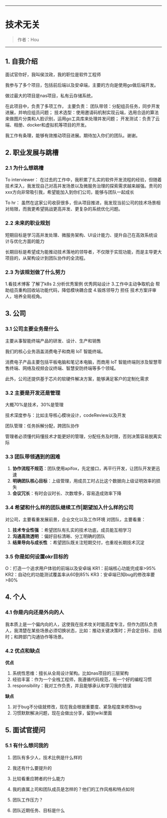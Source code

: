 ------

# 技术无关

> 作者：Hou
------


## 1. 自我介绍

面试官你好，我叫侯汶政，我的职位是软件工程师

我参与了多个项目，包括前后端以及安卓端，主要的方向是使用go做后端开发。

做过最大的项目是nas项目，私有云存储系统，

在此项目中，负责了多项工作， 主要负责：
团队带领：分配组员任务，同步开发进展，并响应组员问题；
技术选型：使用邀请码机制实现云端，选用合适的算法来做图片分类和人脸识别，运用go工具库来处理并发问题；
开发测试：负责了云端、相册、docker和虚拟机等项目的开发。

我工作有条理，能够有效推动项目进展。期待加入你们的团队。谢谢。

## 2. 职业发展与跳槽

### 2.1 为什么想跳槽

To interviewer：
在过去的工作中，我积累了扎实的软件开发流程的经验，但随着技术深入，我发现自己对高并发场景以及微服务治理的探索需求越来越强。贵司的xxx方向非常吸引我，希望能加入到你们公司，能够与团队一起成长

To hr：
虽然在这家公司收获很多，但从项目推进，我发现当前公司的技术场景相对局限，而我更希望挑战更高并发、更复杂的系统优化问题。

### 2.2 未来的职业规划

短期目标是学习高并发处理、微服务架构、UI设计能力、提升自己在高效系统设计与优化方面的能力

长期目标是希望成为能推动技术落地的领导者，不仅限于实现功能，而是主导更大项目的，从架构设计到团队协作的全流程。

### 2.3 为该规划做了什么努力

1.看技术博客
  了解了k8s
2.分析优秀案例
  优秀网站设计
3.工作中主动争取机会
  帮助组员重构回收站功能代码，降低模块耦合度
4.锻炼领导力
  担任 技术方案评审人，培养全局视角。

## 3. 公司

### 3.1 公司主要业务是什么

主要从事智能终端产品的研发、设计、生产和销售

我们的核心业务涵盖消费电子和商用 IoT 智能终端。

消费电子产品主要包括平板电脑和笔记本电脑，而商用 IoT 智能终端则涉及智慧零售终端、网络及视频会议终端、智慧安防终端等多个领域。

此外，公司还提供基于芯片的软硬件解决方案，能够满足客户的定制化需求

### 3.2 主要是开发还是管理

大概70%是技术，30%是管理

技术深度参与：比如主导核心模块设计，codeReview以及开发

团队管理：任务拆解分配，跨团队协作

管理者必须懂代码懂技术才能更好的管理，分配任务及时限，否则决策容易脱离实际

### 3.3 团队带领遇到的困难

1. **协作流程不规范**：团队使用apifox，先定接口，再平行开发，让团队开发更迅速
2. **明确团队核心目标**：上级管理，用成员工时占比这个数据向上级证明效率的损失
3. **会议冗长**：有时会议时长、次数增多，容易造成效率下降

### 3.4 希望和什么样的团队继续工作|期望加入什么样的公司

对公司，主要看重发展前景，企业文化以及工作环境
对团队，主要看重：
1. **技术专业性强** ：希望团队有扎实的技术功底，成员能互相学习
2. **沟通高效透明** ：偏好目标清晰、分工明确的团队
3. **结果导向与成长性** ：希望团队既关注短期交付，也重视长期技术沉淀

### 3.5 你是如何设置okr目标的

O：打造一个追求用户体验的前端以及安卓端
KR1：前端核心功能完成率>95%
KR2：自动化的功能测试覆盖率从60到85%
KR3：安卓端已知bug的修改率要>80%

## 4. 个人

### 4.1 你是内向还是外向的人

我本质上是一个偏内向的人，这使我在技术攻关时能高度专注，但作为团队负责人，我清楚在某些场景必须切换状态，比如：推动关键决策时；开会定目标、总结时；和跨部门沟通协作等场景。

### 4.2 优点和缺点

**优点**  
1. 系统性思维：擅长从全局设计架构。比如nas项目的三层架构
2. 经验丰富：作为一个全栈工程师，我遵循代码规范，有一个好的编程习惯
3. responsibility：我对工作负责，并且能够承认和学习我的错误

**缺点**  
1. 对于bug不分级就修改，现在我会根据重要度、紧急程度来修改bug
2. 习惯默默解决问题，现在会做出分享，留到wiki里面

## 5. 面试官提问

### 5.1 有什么想问我的

1. 团队有多少人，技术比例是什么样的
2. 我还有什么要提升的
3. 比较看重应聘者的什么能力

1. 我的直属上司和团队成员是怎样的？他们的工作风格和特点如何
2. 团队工作压力？
3. 团队近期任务、目标是什么
